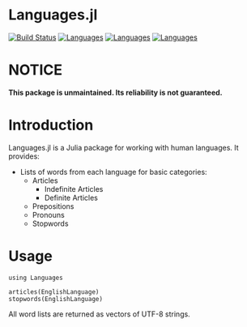 Languages.jl
============
[![Build Status](https://travis-ci.org/johnmyleswhite/Languages.jl.svg)](https://travis-ci.org/johnmyleswhite/Languages.jl)
[![Languages](http://pkg.julialang.org/badges/Languages_0.3.svg)](http://pkg.julialang.org/?pkg=Languages)
[![Languages](http://pkg.julialang.org/badges/Languages_0.4.svg)](http://pkg.julialang.org/?pkg=Languages)
[![Languages](http://pkg.julialang.org/badges/Languages_0.5.svg)](http://pkg.julialang.org/?pkg=Languages)



# NOTICE

**This package is unmaintained. Its reliability is not guaranteed.**

# Introduction

Languages.jl is a Julia package for working with human languages. It provides:

* Lists of words from each language for basic categories:
	* Articles
		* Indefinite Articles
		* Definite Articles
	* Prepositions
	* Pronouns
	* Stopwords

# Usage

	using Languages

	articles(EnglishLanguage)
	stopwords(EnglishLanguage)

All word lists are returned as vectors of UTF-8 strings.
